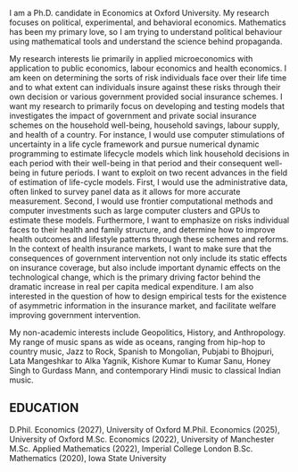 I am a Ph.D. candidate in Economics at Oxford University. My research focuses on political, experimental, and behavioral economics. Mathematics has been my primary love, so I am trying to understand political behaviour using mathematical tools and understand the science behind propaganda. 

My research interests lie primarily in applied microeconomics with application to public economics, labour economics and health economics. I am keen on determining the sorts of risk individuals face over their life time and to what extent can individuals insure against these risks through their own decision or various government provided social insurance schemes. I want my research to primarily focus on developing and testing models that investigates the impact of government and private social insurance schemes on the household well-being, household savings, labour supply, and health of a country. For instance, I would use computer stimulations of uncertainty in a life cycle framework and pursue numerical dynamic programming to estimate lifecycle models which link household decisions in each period with their well-being in that period and their consequent well-being in future periods. I want to exploit on two recent advances in the field of estimation of life-cycle models. First, I would use the administrative data, often linked to survey panel data as it allows for more accurate measurement. Second, I would use frontier computational methods and computer investments such as large computer clusters and GPUs to estimate these models. Furthermore, I want to emphasize on risks individual faces to their health and family structure, and determine how to improve health outcomes and lifestyle patterns through these schemes and reforms. In the context of health insurance markets, I want to make sure that the consequences of government intervention not only include its static effects on insurance coverage, but also include important dynamic effects on the technological change, which is the primary driving factor behind the dramatic increase in real per capita medical expenditure. I am also interested in the question of how to design empirical tests for the existence of asymmetric information in the insurance market, and facilitate welfare improving government intervention.

My non-academic interests include Geopolitics, History, and Anthropology. My range of music spans as wide as oceans, ranging from hip-hop to country music, Jazz to Rock, Spanish to Mongolian, Pubjabi to Bhojpuri, Lata Mangeshkar to Alka Yagnik, Kishore Kumar to Kumar Sanu, Honey Singh to Gurdass Mann, and contemporary Hindi music to classical Indian music.

## EDUCATION
D.Phil. Economics (2027), University of Oxford 
M.Phil. Economics (2025), University of Oxford
M.Sc. Economics (2022), University of Manchester
M.Sc. Applied Mathematics (2022), Imperial College London
B.Sc. Mathematics (2020), Iowa State University
